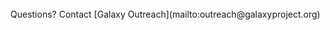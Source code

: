 <br />

<div class='center'>Questions? Contact [Galaxy Outreach](mailto:outreach@galaxyproject.org)</div>
